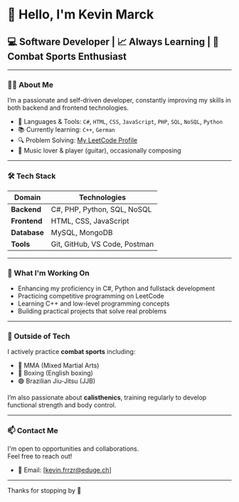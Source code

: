 # 👋 Hello, I'm Kevin Marck

## 💻 Software Developer | 📈 Always Learning | 🥋 Combat Sports Enthusiast

---

### 👨‍💻 About Me

I’m a passionate and self-driven developer, constantly improving my skills in both backend and frontend technologies.

- 🔧 Languages & Tools: `C#`, `HTML`, `CSS`, `JavaScript`, `PHP`, `SQL`, `NoSQL`, `Python`
- 📚 Currently learning: `C++`, `German`
- 🔍 Problem Solving: [My LeetCode Profile](https://leetcode.com/Kevin_Marck)
- 🎵 Music lover & player (guitar), occasionally composing

---

### 🛠️ Tech Stack

| Domain        | Technologies                         |
|---------------|--------------------------------------|
| **Backend**   | C#, PHP, Python, SQL, NoSQL          |
| **Frontend**  | HTML, CSS, JavaScript                |
| **Database**  | MySQL, MongoDB                       |
| **Tools**     | Git, GitHub, VS Code, Postman        |

---

### 🧠 What I'm Working On

- Enhancing my proficiency in C#, Python and fullstack development  
- Practicing competitive programming on LeetCode  
- Learning C++ and low-level programming concepts  
- Building practical projects that solve real problems  

---

### 🥊 Outside of Tech

I actively practice **combat sports** including:
- 🥋 MMA (Mixed Martial Arts)
- 🥊 Boxing (English boxing)
- 🟣 Brazilian Jiu-Jitsu (JJB)

I’m also passionate about **calisthenics**, training regularly to develop functional strength and body control.

---

### 📫 Contact Me

I'm open to opportunities and collaborations.  
Feel free to reach out!

- 📧 Email: [kevin.frrzr@eduge.ch]

---

Thanks for stopping by 👊
